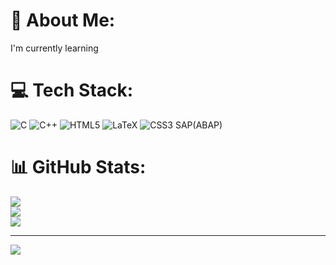 # 💫 About Me:
I'm currently learning


# 💻 Tech Stack:
![C](https://img.shields.io/badge/c-%2300599C.svg?style=plastic&logo=c&logoColor=white) ![C++](https://img.shields.io/badge/c++-%2300599C.svg?style=plastic&logo=c%2B%2B&logoColor=white) ![HTML5](https://img.shields.io/badge/html5-%23E34F26.svg?style=plastic&logo=html5&logoColor=white) ![LaTeX](https://img.shields.io/badge/latex-%23008080.svg?style=plastic&logo=latex&logoColor=white) ![CSS3](https://img.shields.io/badge/css3-%231572B6.svg?style=plastic&logo=css3&logoColor=white) SAP(ABAP)
# 📊 GitHub Stats:
![](https://github-readme-stats.vercel.app/api?username=Manucs1&theme=vue&hide_border=false&include_all_commits=false&count_private=false)<br/>
![](https://github-readme-streak-stats.herokuapp.com/?user=Manucs1&theme=vue&hide_border=false)<br/>
![](https://github-readme-stats.vercel.app/api/top-langs/?username=Manucs1&theme=vue&hide_border=false&include_all_commits=false&count_private=false&layout=compact)

---
[![](https://visitcount.itsvg.in/api?id=Manucs1&icon=0&color=0)](https://visitcount.itsvg.in)


